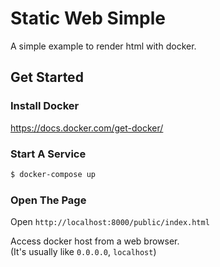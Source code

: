 # Static Web Simple

A simple example to render html with docker.

## Get Started

### Install Docker

https://docs.docker.com/get-docker/

### Start A Service

```bash
$ docker-compose up
```

### Open The Page

Open `http://localhost:8000/public/index.html`

Access docker host from a web browser.  
(It's usually like `0.0.0.0`, `localhost`)  
